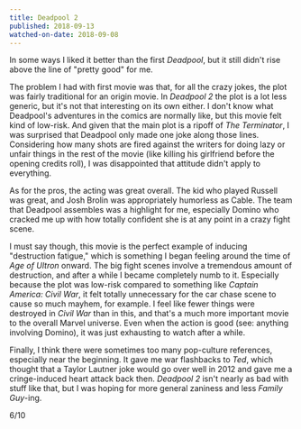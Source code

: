 ```yaml
---
title: Deadpool 2
published: 2018-09-13
watched-on-date: 2018-09-08
---
```


In some ways I liked it better than the first _Deadpool_, but it still didn't rise above the line of "pretty good" for me.

The problem I had with first movie was that, for all the crazy jokes, the plot was fairly traditional for an origin movie. In _Deadpool 2_ the plot is a lot less generic, but it's not that interesting on its own either. I don't know what Deadpool's adventures in the comics are normally like, but this movie felt kind of low-risk. And given that the main plot is a ripoff of _The Terminator_, I was surprised that Deadpool only made one joke along those lines. Considering how many shots are fired against the writers for doing lazy or unfair things in the rest of the movie (like killing his girlfriend before the opening credits roll), I was disappointed that attitude didn't apply to everything.

As for the pros, the acting was great overall. The kid who played Russell was great, and Josh Brolin was appropriately humorless as Cable. The team that Deadpool assembles was a highlight for me, especially Domino who cracked me up with how totally confident she is at any point in a crazy fight scene.

I must say though, this movie is the perfect example of inducing "destruction fatigue," which is something I began feeling around the time of _Age of Ultron_ onward. The big fight scenes involve a tremendous amount of destruction, and after a while I became completely numb to it. Especially because the plot was low-risk compared to something like _Captain America: Civil War_, it felt totally unnecessary for the car chase scene to cause so much mayhem, for example. I feel like fewer things were destroyed in _Civil War_ than in this, and that's a much more important movie to the overall Marvel universe. Even when the action is good (see: anything involving Domino), it was just exhausting to watch after a while.

Finally, I think there were sometimes too many pop-culture references, especially near the beginning. It gave me war flashbacks to _Ted_, which thought that a Taylor Lautner joke would go over well in 2012 and gave me a cringe-induced heart attack back then. _Deadpool 2_ isn't nearly as bad with stuff like that, but I was hoping for more general zaniness and less _Family Guy_-ing.

6/10
